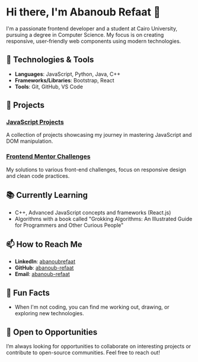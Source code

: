 # Hi there, I'm Abanoub Refaat 👋

I'm a passionate frontend developer and a student at Cairo University, pursuing a degree in Computer Science. My focus is on creating responsive, user-friendly web components using modern technologies.

## 🔧 Technologies & Tools

- **Languages**: JavaScript, Python, Java, C++
- **Frameworks/Libraries**: Bootstrap, React
- **Tools**: Git, GitHub, VS Code

## 🚀 Projects

### [JavaScript Projects](https://github.com/abanoub-refaat/JavaScript_Projects)
A collection of projects showcasing my journey in mastering JavaScript and DOM manipulation.

### [Frontend Mentor Challenges](https://github.com/abanoub-refaat/FrontendMentor_Challenges)
My solutions to various front-end challenges, focus on responsive design and clean code practices.

## 📚 Currently Learning

- C++, Advanced JavaScript concepts and frameworks (React.js)
- Algorithms with a book called "Grokking Algorithms: An Illustrated Guide for Programmers and Other Curious People"

## 📫 How to Reach Me

- **LinkedIn**: [abanoubrefaat](https://www.linkedin.com/in/abanoubrefaat/)
- **GitHub**: [abanoub-refaat](https://github.com/abanoub-refaat)
- **Email**: [abanoub-refaat](abanoubref3at18@gmail.com)

## 🎨 Fun Facts

- When I'm not coding, you can find me working out, drawing, or exploring new technologies.

## 🌱 Open to Opportunities

I’m always looking for opportunities to collaborate on interesting projects or contribute to open-source communities. Feel free to reach out!

